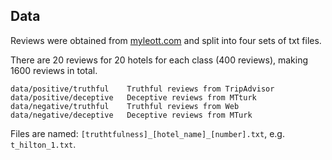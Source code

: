 ## Data

Reviews were obtained from [myleott.com](https://myleott.com/op-spam.html) and split into four sets of txt files.

There are 20 reviews for 20 hotels for each class (400 reviews), making 1600 reviews in total.
```
data/positive/truthful    Truthful reviews from TripAdvisor
data/positive/deceptive   Deceptive reviews from MTturk
data/negative/truthful    Truthful reviews from Web
data/negative/deceptive   Deceptive reviews from MTurk
```

Files are named: `[truthtfulness]_[hotel_name]_[number].txt`, e.g. `t_hilton_1.txt`.
